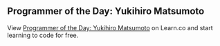 

## Programmer of the Day: Yukihiro Matsumoto

<p data-visibility='hidden'>View <a href='https://learn.co/lessons/potd-yukihiro-matsumoto' title='Programmer of the Day: Yukihiro Matsumoto'>Programmer of the Day: Yukihiro Matsumoto</a> on Learn.co and start learning to code for free.</p>
